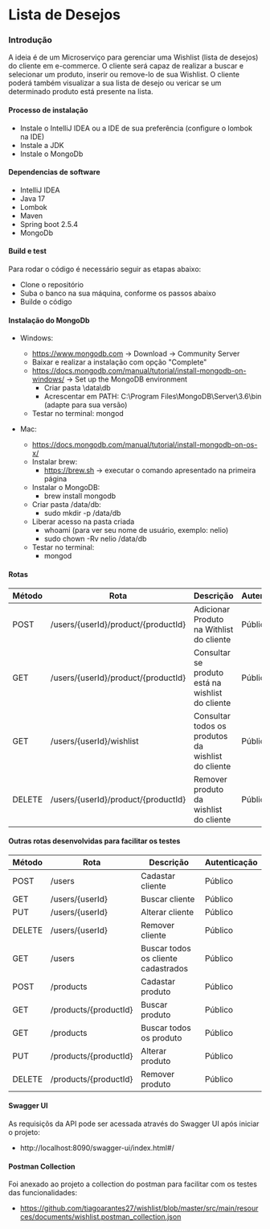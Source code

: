 # Lista de Desejos
### Introdução

A ideia é de um Microserviço para gerenciar uma Wishlist (lista de desejos) do cliente em e-commerce. O cliente será capaz de realizar a buscar e selecionar um produto, inserir ou remove-lo de sua Wishlist. O cliente poderá também visualizar a sua lista de desejo ou vericar se um determinado produto está presente na lista.

#### Processo de instalação

- Instale o IntelliJ IDEA ou a IDE de sua preferência (configure o lombok na IDE)
- Instale a JDK
- Instale o MongoDb

#### Dependencias de software

- IntelliJ IDEA
- Java 17
- Lombok
- Maven
- Spring boot 2.5.4
- MongoDb
	
#### Build e test

Para rodar o código é necessário seguir as etapas abaixo:

- Clone o repositório
- Suba o banco na sua máquina, conforme os passos abaixo
- Builde o código

#### Instalação do MongoDb

- Windows:
	- https://www.mongodb.com -> Download -> Community Server
	- Baixar e realizar a instalação com opção "Complete"
	- https://docs.mongodb.com/manual/tutorial/install-mongodb-on-windows/ -> Set up the MongoDB environment
		- Criar pasta \data\db
		- Acrescentar em PATH: C:\Program Files\MongoDB\Server\3.6\bin (adapte para sua versão)
	- Testar no terminal: mongod
	
- Mac:
	- https://docs.mongodb.com/manual/tutorial/install-mongodb-on-os-x/
	- Instalar brew:
		- https://brew.sh -> executar o comando apresentado na primeira página
	- Instalar o MongoDB:
		- brew install mongodb
	- Criar pasta /data/db:
		- sudo mkdir -p /data/db
	- Liberar acesso na pasta criada
		- whoami (para ver seu nome de usuário, exemplo: nelio)
		- sudo chown -Rv nelio /data/db
	- Testar no terminal:
		- mongod

#### Rotas

| Método  | Rota                                | Descrição                                          | Autenticação |
| ------- | ----------------------------------- | -------------------------------------------------- | ------------ |
| POST    | /users/{userId}/product/{productId} | Adicionar Produto na Withlist do cliente           | Público      |
| GET     | /users/{userId}/product/{productId} | Consultar se produto está na wishlist do cliente   | Público      |
| GET     | /users/{userId}/wishlist            | Consultar todos os produtos da wishlist do cliente | Público      |
| DELETE  | /users/{userId}/product/{productId} | Remover produto da wishlist do cliente             | Público      |

#### Outras rotas desenvolvidas para facilitar os testes

| Método  | Rota                                | Descrição                                          | Autenticação |
| ------- | ----------------------------------- | -------------------------------------------------- | ------------ |
| POST    | /users                              | Cadastar cliente                                   | Público      |
| GET     | /users/{userId}                     | Buscar cliente                                     | Público      |
| PUT     | /users/{userId}                     | Alterar cliente                                    | Público      |
| DELETE  | /users/{userId}                     | Remover cliente                                    | Público      |
| GET     | /users                              | Buscar todos os  cliente cadastrados               | Público      |
| POST    | /products                           | Cadastar produto                                   | Público      |
| GET     | /products/{productId}               | Buscar produto                                     | Público      |
| GET     | /products                           | Buscar todos os produto                            | Público      |
| PUT     | /products/{productId}               | Alterar produto                                    | Público      |
| DELETE  | /products/{productId}               | Remover produto                                    | Público      |

#### Swagger UI

As requisiçõs da API pode ser acessada através do Swagger UI após iniciar o projeto:
- http://localhost:8090/swagger-ui/index.html#/
	
#### Postman Collection

Foi anexado ao projeto a collection do postman para facilitar com os testes das funcionalidades:
- https://github.com/tiagoarantes27/wishlist/blob/master/src/main/resources/documents/wishlist.postman_collection.json



